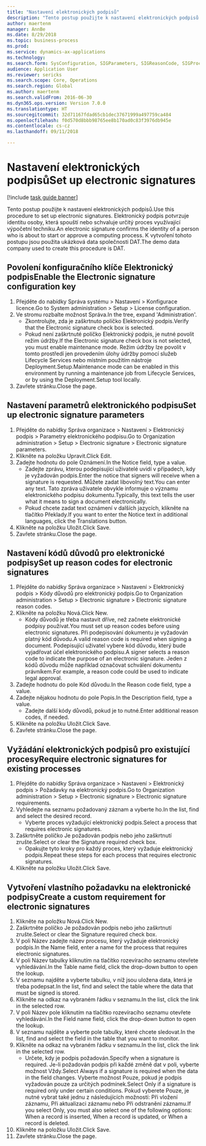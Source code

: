 ```yaml
--- 
title: "Nastavení elektronických podpisů"
description: "Tento postup použijte k nastavení elektronických podpisů."
author: maertenm
manager: AnnBe
ms.date: 8/29/2018
ms.topic: business-process
ms.prod: 
ms.service: dynamics-ax-applications
ms.technology: 
ms.search.form: SysConfiguration, SIGParameters, SIGReasonCode, SIGProcSetup
audience: Application User
ms.reviewer: sericks
ms.search.scope: Core, Operations
ms.search.region: Global
ms.author: maertenm
ms.search.validFrom: 2016-06-30
ms.dyn365.ops.version: Version 7.0.0
ms.translationtype: HT
ms.sourcegitcommit: 32d71167fdad65cb1dec37671999a497759ca484
ms.openlocfilehash: f0d570d8bbb98765ee8b170ad0c83f3976db945e
ms.contentlocale: cs-cz
ms.lasthandoff: 09/11/2018

---
```

# <a name="set-up-electronic-signatures"></a><span data-ttu-id="b3ad4-103">Nastavení elektronických podpisů</span><span class="sxs-lookup"><span data-stu-id="b3ad4-103">Set up electronic signatures</span></span>

[!include [task guide banner](../../includes/task-guide-banner.md)]

<span data-ttu-id="b3ad4-104">Tento postup použijte k nastavení elektronických podpisů.</span><span class="sxs-lookup"><span data-stu-id="b3ad4-104">Use this procedure to set up electronic signatures.</span></span> <span data-ttu-id="b3ad4-105">Elektronický podpis potvrzuje identitu osoby, která spouští nebo schvaluje určitý proces využívající výpočetní techniku.</span><span class="sxs-lookup"><span data-stu-id="b3ad4-105">An electronic signature confirms the identity of a person who is about to start or approve a computing process.</span></span> <span data-ttu-id="b3ad4-106">K vytvoření tohoto postupu jsou použita ukázková data společnosti DAT.</span><span class="sxs-lookup"><span data-stu-id="b3ad4-106">The demo data company used to create this procedure is DAT.</span></span>


## <a name="enable-the-electronic-signature-configuration-key"></a><span data-ttu-id="b3ad4-107">Povolení konfiguračního klíče Elektronický podpis</span><span class="sxs-lookup"><span data-stu-id="b3ad4-107">Enable the Electronic signature configuration key</span></span>
1. <span data-ttu-id="b3ad4-108">Přejděte do nabídky Správa systému > Nastavení > Konfigurace licence.</span><span class="sxs-lookup"><span data-stu-id="b3ad4-108">Go to System administration > Setup > License configuration.</span></span>
2. <span data-ttu-id="b3ad4-109">Ve stromu rozbalte možnost Správa.</span><span class="sxs-lookup"><span data-stu-id="b3ad4-109">In the tree, expand 'Administration'.</span></span>
    * <span data-ttu-id="b3ad4-110">Zkontrolujte, zda je zaškrtnuto políčko Elektronický podpis.</span><span class="sxs-lookup"><span data-stu-id="b3ad4-110">Verify that the Electronic signature check box is selected.</span></span>  
    * <span data-ttu-id="b3ad4-111">Pokud není zaškrtnuté políčko Elektronický podpis, je nutné povolit režim údržby.</span><span class="sxs-lookup"><span data-stu-id="b3ad4-111">If the Electronic signature check box is not selected, you must enable maintenance mode.</span></span> <span data-ttu-id="b3ad4-112">Režim údržby lze povolit v tomto prostředí jen provedením úlohy údržby pomocí služeb Lifecycle Services nebo místním použitím nástroje Deployment.Setup.</span><span class="sxs-lookup"><span data-stu-id="b3ad4-112">Maintenance mode can be enabled in this environment by running a maintenance job from Lifecycle Services, or by using the Deployment.Setup tool locally.</span></span>  
3. <span data-ttu-id="b3ad4-113">Zavřete stránku.</span><span class="sxs-lookup"><span data-stu-id="b3ad4-113">Close the page.</span></span>

## <a name="set-up-electronic-signature-parameters"></a><span data-ttu-id="b3ad4-114">Nastavení parametrů elektronického podpisu</span><span class="sxs-lookup"><span data-stu-id="b3ad4-114">Set up electronic signature parameters</span></span>
1. <span data-ttu-id="b3ad4-115">Přejděte do nabídky Správa organizace > Nastavení > Elektronický podpis > Parametry elektronického podpisu.</span><span class="sxs-lookup"><span data-stu-id="b3ad4-115">Go to Organization administration > Setup > Electronic signature > Electronic signature parameters.</span></span>
2. <span data-ttu-id="b3ad4-116">Klikněte na položku Upravit.</span><span class="sxs-lookup"><span data-stu-id="b3ad4-116">Click Edit.</span></span>
3. <span data-ttu-id="b3ad4-117">Zadejte hodnotu do pole Oznámení.</span><span class="sxs-lookup"><span data-stu-id="b3ad4-117">In the Notice field, type a value.</span></span>
    * <span data-ttu-id="b3ad4-118">Zadejte zprávu, kterou podepisující uživatelé uvidí v případech, kdy je vyžadován podpis.</span><span class="sxs-lookup"><span data-stu-id="b3ad4-118">Enter the notice that signers will receive when a signature is requested.</span></span> <span data-ttu-id="b3ad4-119">Můžete zadat libovolný text.</span><span class="sxs-lookup"><span data-stu-id="b3ad4-119">You can enter any text.</span></span> <span data-ttu-id="b3ad4-120">Tato zpráva uživatele obvykle informuje o významu elektronického podpisu dokumentu.</span><span class="sxs-lookup"><span data-stu-id="b3ad4-120">Typically, this text tells the user what it means to sign a document electronically.</span></span>  
    * <span data-ttu-id="b3ad4-121">Pokud chcete zadat text oznámení v dalších jazycích, klikněte na tlačítko Překlady.</span><span class="sxs-lookup"><span data-stu-id="b3ad4-121">If you want to enter the Notice text in additional languages, click the Translations button.</span></span>  
4. <span data-ttu-id="b3ad4-122">Klikněte na položku Uložit.</span><span class="sxs-lookup"><span data-stu-id="b3ad4-122">Click Save.</span></span>
5. <span data-ttu-id="b3ad4-123">Zavřete stránku.</span><span class="sxs-lookup"><span data-stu-id="b3ad4-123">Close the page.</span></span>

## <a name="set-up-reason-codes-for-electronic-signatures"></a><span data-ttu-id="b3ad4-124">Nastavení kódů důvodů pro elektronické podpisy</span><span class="sxs-lookup"><span data-stu-id="b3ad4-124">Set up reason codes for electronic signatures</span></span>
1. <span data-ttu-id="b3ad4-125">Přejděte do nabídky Správa organizace > Nastavení > Elektronický podpis > Kódy důvodů pro elektronický podpis.</span><span class="sxs-lookup"><span data-stu-id="b3ad4-125">Go to Organization administration > Setup > Electronic signature > Electronic signature reason codes.</span></span>
2. <span data-ttu-id="b3ad4-126">Klikněte na položku Nová.</span><span class="sxs-lookup"><span data-stu-id="b3ad4-126">Click New.</span></span>
    * <span data-ttu-id="b3ad4-127">Kódy důvodů je třeba nastavit dříve, než začnete elektronické podpisy používat.</span><span class="sxs-lookup"><span data-stu-id="b3ad4-127">You must set up reason codes before using electronic signatures.</span></span> <span data-ttu-id="b3ad4-128">Při podepisování dokumentu je vyžadován platný kód důvodu.</span><span class="sxs-lookup"><span data-stu-id="b3ad4-128">A valid reason code is required when signing a document.</span></span>     <span data-ttu-id="b3ad4-129">Podepisující uživatel vybere kód důvodu, který bude vyjadřovat účel elektronického podpisu.</span><span class="sxs-lookup"><span data-stu-id="b3ad4-129">A signer selects a reason code to indicate the purpose of an electronic signature.</span></span> <span data-ttu-id="b3ad4-130">Jeden z kódů důvodu může například označovat schválení dokumentu právníkem.</span><span class="sxs-lookup"><span data-stu-id="b3ad4-130">For example, a reason code could be used to indicate legal approval.</span></span>  
3. <span data-ttu-id="b3ad4-131">Zadejte hodnotu do pole Kód důvodu.</span><span class="sxs-lookup"><span data-stu-id="b3ad4-131">In the Reason code field, type a value.</span></span>
4. <span data-ttu-id="b3ad4-132">Zadejte nějakou hodnotu do pole Popis.</span><span class="sxs-lookup"><span data-stu-id="b3ad4-132">In the Description field, type a value.</span></span>
    * <span data-ttu-id="b3ad4-133">Zadejte další kódy důvodů, pokud je to nutné.</span><span class="sxs-lookup"><span data-stu-id="b3ad4-133">Enter additional reason codes, if needed.</span></span>  
5. <span data-ttu-id="b3ad4-134">Klikněte na položku Uložit.</span><span class="sxs-lookup"><span data-stu-id="b3ad4-134">Click Save.</span></span>
6. <span data-ttu-id="b3ad4-135">Zavřete stránku.</span><span class="sxs-lookup"><span data-stu-id="b3ad4-135">Close the page.</span></span>

## <a name="require-electronic-signatures-for-existing-processes"></a><span data-ttu-id="b3ad4-136">Vyžádání elektronických podpisů pro existující procesy</span><span class="sxs-lookup"><span data-stu-id="b3ad4-136">Require electronic signatures for existing processes</span></span>
1. <span data-ttu-id="b3ad4-137">Přejděte do nabídky Správa organizace > Nastavení > Elektronický podpis > Požadavky na elektronický podpis.</span><span class="sxs-lookup"><span data-stu-id="b3ad4-137">Go to Organization administration > Setup > Electronic signature > Electronic signature requirements.</span></span>
2. <span data-ttu-id="b3ad4-138">Vyhledejte na seznamu požadovaný záznam a vyberte ho.</span><span class="sxs-lookup"><span data-stu-id="b3ad4-138">In the list, find and select the desired record.</span></span>
    * <span data-ttu-id="b3ad4-139">Vyberte proces vyžadující elektronický podpis.</span><span class="sxs-lookup"><span data-stu-id="b3ad4-139">Select a process that requires electronic signatures.</span></span>  
3. <span data-ttu-id="b3ad4-140">Zaškrtněte políčko Je požadován podpis nebo jeho zaškrtnutí zrušte.</span><span class="sxs-lookup"><span data-stu-id="b3ad4-140">Select or clear the Signature required check box.</span></span>
    * <span data-ttu-id="b3ad4-141">Opakujte tyto kroky pro každý proces, který vyžaduje elektronický podpis.</span><span class="sxs-lookup"><span data-stu-id="b3ad4-141">Repeat these steps for each process that requires electronic signatures.</span></span>  
4. <span data-ttu-id="b3ad4-142">Klikněte na položku Uložit.</span><span class="sxs-lookup"><span data-stu-id="b3ad4-142">Click Save.</span></span>

## <a name="create-a-custom-requirement-for-electronic-signatures"></a><span data-ttu-id="b3ad4-143">Vytvoření vlastního požadavku na elektronické podpisy</span><span class="sxs-lookup"><span data-stu-id="b3ad4-143">Create a custom requirement for electronic signatures</span></span>
1. <span data-ttu-id="b3ad4-144">Klikněte na položku Nová.</span><span class="sxs-lookup"><span data-stu-id="b3ad4-144">Click New.</span></span>
2. <span data-ttu-id="b3ad4-145">Zaškrtněte políčko Je požadován podpis nebo jeho zaškrtnutí zrušte.</span><span class="sxs-lookup"><span data-stu-id="b3ad4-145">Select or clear the Signature required check box.</span></span>
3. <span data-ttu-id="b3ad4-146">V poli Název zadejte název procesu, který vyžaduje elektronický podpis.</span><span class="sxs-lookup"><span data-stu-id="b3ad4-146">In the Name field, enter a name for the process that requires electronic signatures.</span></span>
4. <span data-ttu-id="b3ad4-147">V poli Název tabulky kliknutím na tlačítko rozevíracího seznamu otevřete vyhledávání.</span><span class="sxs-lookup"><span data-stu-id="b3ad4-147">In the Table name field, click the drop-down button to open the lookup.</span></span>
5. <span data-ttu-id="b3ad4-148">V seznamu najděte a vyberte tabulku, v níž jsou uložena data, která je třeba podepsat.</span><span class="sxs-lookup"><span data-stu-id="b3ad4-148">In the list, find and select the table where the data that must be signed is stored.</span></span>
6. <span data-ttu-id="b3ad4-149">Klikněte na odkaz na vybraném řádku v seznamu.</span><span class="sxs-lookup"><span data-stu-id="b3ad4-149">In the list, click the link in the selected row.</span></span>
7. <span data-ttu-id="b3ad4-150">V poli Název pole kliknutím na tlačítko rozevíracího seznamu otevřete vyhledávání.</span><span class="sxs-lookup"><span data-stu-id="b3ad4-150">In the Field name field, click the drop-down button to open the lookup.</span></span>
8. <span data-ttu-id="b3ad4-151">V seznamu najděte a vyberte pole tabulky, které chcete sledovat.</span><span class="sxs-lookup"><span data-stu-id="b3ad4-151">In the list, find and select the field in the table that you want to monitor.</span></span>
9. <span data-ttu-id="b3ad4-152">Klikněte na odkaz na vybraném řádku v seznamu.</span><span class="sxs-lookup"><span data-stu-id="b3ad4-152">In the list, click the link in the selected row.</span></span>
    * <span data-ttu-id="b3ad4-153">Určete, kdy je podpis požadován.</span><span class="sxs-lookup"><span data-stu-id="b3ad4-153">Specify when a signature is required.</span></span>     <span data-ttu-id="b3ad4-154">Je-li požadován podpis při každé změně dat v poli, vyberte možnost Vždy.</span><span class="sxs-lookup"><span data-stu-id="b3ad4-154">Select Always if a signature is required when the data in the field changes.</span></span>     <span data-ttu-id="b3ad4-155">Vyberte možnost Pouze, pokud je podpis vyžadován pouze za určitých podmínek.</span><span class="sxs-lookup"><span data-stu-id="b3ad4-155">Select Only if a signature is required only under certain conditions.</span></span> <span data-ttu-id="b3ad4-156">Pokud vyberete Pouze, je nutné vybrat také jednu z následujících možností: Při vložení záznamu, Při aktualizaci záznamu nebo Při odstranění záznamu.</span><span class="sxs-lookup"><span data-stu-id="b3ad4-156">If you select Only, you must also select one of the following options: When a record is inserted, When a record is updated, or When a record is deleted.</span></span>  
10. <span data-ttu-id="b3ad4-157">Klikněte na položku Uložit.</span><span class="sxs-lookup"><span data-stu-id="b3ad4-157">Click Save.</span></span>
11. <span data-ttu-id="b3ad4-158">Zavřete stránku.</span><span class="sxs-lookup"><span data-stu-id="b3ad4-158">Close the page.</span></span>


